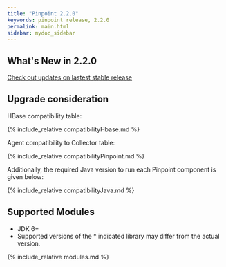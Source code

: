 ```yaml
---
title: "Pinpoint 2.2.0"
keywords: pinpoint release, 2.2.0
permalink: main.html
sidebar: mydoc_sidebar
---
```


## What's New in 2.2.0

[Check out updates on lastest stable release](https://naver.github.io/pinpoint/2.1.1/main.html)

## Upgrade consideration

HBase compatibility table:

{% include_relative compatibilityHbase.md %}

Agent compatibility to Collector table:

{% include_relative compatibilityPinpoint.md %}

Additionally, the required Java version to run each Pinpoint component is given below:

{% include_relative compatibilityJava.md %}

## Supported Modules

* JDK 6+
* Supported versions of the \* indicated library may differ from the actual version.

{% include_relative modules.md %}


